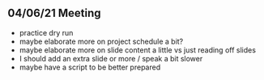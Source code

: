 ## 04/06/21 Meeting 
- practice dry run 
- maybe elaborate more on project schedule a bit? 
- maybe elaborate more on slide content a little vs just reading off slides 
- I should add an extra slide or more / speak a bit slower 
- maybe have a script to be better prepared 